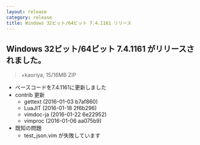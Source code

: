 ```yaml
---
layout: release
category: release
title: Windows 32ビット/64ビット 7.4.1161 リリース
---
```

## Windows 32ビット/64ビット 7.4.1161 がリリースされました。

> +kaoriya, 15/16MB ZIP

  * ベースコードを7.4.1161に更新しました
  * contrib 更新
    * gettext (2016-01-03 b7af860)
    * LuaJIT (2016-01-18 2f6b296)
    * vimdoc-ja (2016-01-22 6e22952)
    * vimproc (2016-01-06 aa075b9)
  * 既知の問題
    * test\_json.vim が失敗しています

